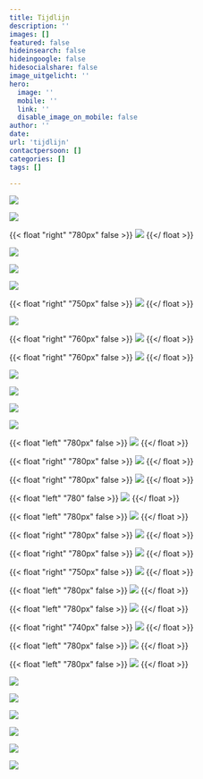 ```yaml
---
title: Tijdlijn
description: ''
images: []
featured: false
hideinsearch: false
hideingoogle: false
hidesocialshare: false
image_uitgelicht: ''
hero:
  image: ''
  mobile: ''
  link: ''
  disable_image_on_mobile: false
author: ''
date: 
url: 'tijdlijn'
contactpersoon: []
categories: []
tags: []

---
```


![](https://res.cloudinary.com/callvoip/image/upload/v1577777786/JAN_-_Vamos_niong2.png)



![](https://res.cloudinary.com/callvoip/image/upload/v1577777809/JAN_-_CTI_l2tzxu.png)

{{< float "right" "780px" false >}}
![](https://res.cloudinary.com/callvoip/image/upload/v1577777953/FEB_-_audio_yvngyn.png)
{{</ float >}}

![](https://res.cloudinary.com/callvoip/image/upload/v1577777972/MRT_-_click_to_dial_gpvitp.png)



![](https://res.cloudinary.com/callvoip/image/upload/v1577777994/MRT_-_Qaller_update_u2b5yc.png)



![](https://res.cloudinary.com/callvoip/image/upload/v1577778188/MRT_-_geuzenet_qaa7wf.png)


{{< float "right" "750px" false >}}
![](https://res.cloudinary.com/callvoip/image/upload/v1577778207/MRT_-_Noordz_yscrpq.png)
{{</ float >}}


![](https://res.cloudinary.com/callvoip/image/upload/v1577778222/APR_-_vamos_2.0_q3eosb.png)

{{< float "right" "760px" false >}}
![](https://res.cloudinary.com/callvoip/image/upload/v1577778232/APR_-_1000_giswbe.png)
{{</ float >}}

{{< float "right" "760px" false >}}
![](https://res.cloudinary.com/callvoip/image/upload/v1577778254/MEI_-_Dion_ymlaix.png)
{{</ float >}}


![](https://res.cloudinary.com/callvoip/image/upload/v1577778274/JUL_-_Feature_Update_jvnqmf.png)



![](https://res.cloudinary.com/callvoip/image/upload/v1577778307/JUL_-_Bereikbaarheidsmonitore_ahja7c.png)



![](https://res.cloudinary.com/callvoip/image/upload/v1577778324/JUL_-_Multiple_Called_ID_dmgjse.png)



![](https://res.cloudinary.com/callvoip/image/upload/v1577778338/JUL_-_Update_doorverbinden_ykzfpk.png)


{{< float "left" "780px" false >}}
![](https://res.cloudinary.com/callvoip/image/upload/v1577778350/JUL_Panasonic-certificering_fhwgde.png)
{{</ float >}}


{{< float "right" "780px" false >}}
![](https://res.cloudinary.com/callvoip/image/upload/v1577778360/JUL_-_Tim_v_d_Horst_frllsx.png)
{{</ float >}}

{{< float "right" "780px" false >}}
![](https://res.cloudinary.com/callvoip/image/upload/v1577778374/AUG_-_Nieuw_Callvoip_logo_p3lau2.png)
{{</ float >}}

{{< float "left" "780" false >}}
![](https://res.cloudinary.com/callvoip/image/upload/v1577778387/AUG_-_Nieuwe_Website_tdujxs.png)
{{</ float >}}

{{< float "left" "780px" false >}}
![](https://res.cloudinary.com/callvoip/image/upload/v1577778399/SEP_-_KPN_ISDN_Stopt_ledlmu.png)
{{</ float >}}

{{< float "right" "780px" false >}}
![](https://res.cloudinary.com/callvoip/image/upload/v1577778410/SEP_-_Roy_Liezen_qhh40g.png)
{{</ float >}}

{{< float "right" "780px" false >}}
![](https://res.cloudinary.com/callvoip/image/upload/v1577778467/SEP_-_Qaller_3.0_khc8ty.png)
{{</ float >}}

{{< float "right" "750px" false >}}
![](https://res.cloudinary.com/callvoip/image/upload/v1577778485/OKT_-_Tim_2.0_vlnjb3.png)
{{</ float >}}

{{< float "left" "780px" false >}}
![](https://res.cloudinary.com/callvoip/image/upload/v1577778501/NOV_-_Billboard_yodzkj.png)
{{</ float >}}

{{< float "left" "780px" false >}}
![](https://res.cloudinary.com/callvoip/image/upload/v1577778513/NOV_-_Promotiedagen_b6cov8.png)
{{</ float >}}

{{< float "right" "740px" false >}}
![](https://res.cloudinary.com/callvoip/image/upload/v1577778523/NOV_-_Forum_pey5nl.png)
{{</ float >}}

{{< float "left" "780px" false >}}
![](https://res.cloudinary.com/callvoip/image/upload/v1577778539/DEC_-_5_mythen_oddbvk.png)
{{</ float >}}

{{< float "left" "780px" false >}}
![](https://res.cloudinary.com/callvoip/image/upload/v1577778552/DEC_-_Kerst_imcyht.png)
{{</ float >}}

![](https://res.cloudinary.com/callvoip/image/upload/v1577781063/2020_pkajd2.png)

![](https://res.cloudinary.com/callvoip/image/upload/v1577778581/2020_-_SIP_Trunk_nkimxv.png)

![](https://res.cloudinary.com/callvoip/image/upload/v1577778590/2020_-_waiting_position_ygmsit.png)

![](https://res.cloudinary.com/callvoip/image/upload/v1577778604/2020_-_Provisioning_uc3ygd.png)

![](https://res.cloudinary.com/callvoip/image/upload/v1577778616/2020_-_call_in_UC_q9jz9b.png)

![](https://res.cloudinary.com/callvoip/image/upload/v1577778624/2020_-_2FA_cn4rby.png)

